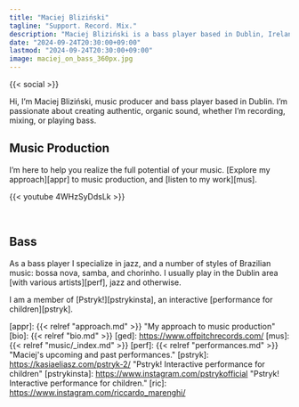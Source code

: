 ```yaml
---
title: "Maciej Bliziński"
tagline: "Support. Record. Mix."
description: "Maciej Bliziński is a bass player based in Dublin, Ireland. He specializes in jazz, bossa nova, samba, jazz fusion, and acid jazz."
date: "2024-09-24T20:30:00+09:00"
lastmod: "2024-09-24T20:30:00+09:00"
image: maciej_on_bass_360px.jpg
---
```


{{< social >}}

Hi, I’m Maciej Bliziński, music producer and bass player based in Dublin. I’m
passionate about creating authentic, organic sound, whether I’m recording,
mixing, or playing bass.

## Music Production

I’m here to help you realize the full potential of your music. [Explore my
approach][appr] to music production, and [listen to my work][mus].

{{< youtube 4WHzSyDdsLk >}}

&nbsp;

## Bass

As a bass player I specialize in jazz, and a number of styles of Brazilian
music: bossa nova, samba, and chorinho. I usually play in the Dublin area [with
various artists][perf], jazz and otherwise.

I am a member of [Pstryk!][pstrykinsta], an interactive [performance for
children][pstryk].

<!-- Pstryk!
{{< instagram "C65gcEWtjDG" >}}
-->

[appr]: {{< relref "approach.md" >}} "My approach to music production"
[bio]: {{< relref "bio.md" >}}
[ged]: https://www.offpitchrecords.com/
[mus]: {{< relref "music/_index.md" >}}
[perf]: {{< relref "performances.md" >}} "Maciej's upcoming and past performances."
[pstryk]: https://kasiaeliasz.com/pstryk-2/ "Pstryk! Interactive performance for children" 
[pstrykinsta]: https://www.instagram.com/pstrykofficial "Pstryk! Interactive performance for children."
[ric]: https://www.instagram.com/riccardo_marenghi/
